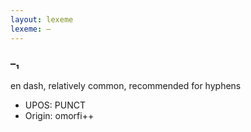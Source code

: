 ```yaml
---
layout: lexeme
lexeme: –
---
```


###  –₁

en dash, relatively common, recommended for hyphens
* UPOS:  PUNCT
* Origin:  omorfi++

